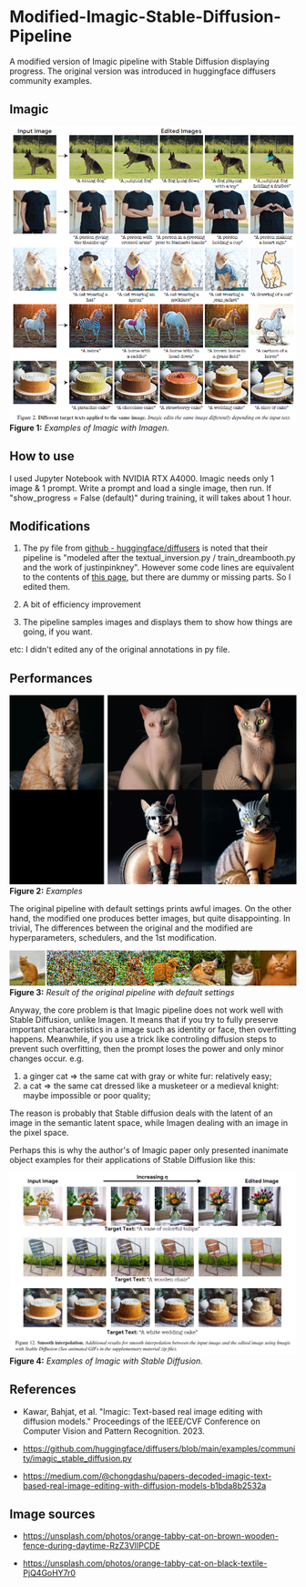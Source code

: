 # Modified-Imagic-Stable-Diffusion-Pipeline

A modified version of Imagic pipeline with Stable Diffusion displaying progress.
The original version was introduced in huggingface diffusers community examples.


## Imagic

![Imagic examples](./assets/imagic_with_imagen.png)
**Figure 1:** *Examples of Imagic with Imagen.*


## How to use

I used Jupyter Notebook with NVIDIA RTX A4000.
Imagic needs only 1 image & 1 prompt.
Write a prompt and load a single image, then run.
If "show_progress = False (default)" during training, it will takes about 1 hour.


## Modifications

1. The py file from [github - huggingface/diffusers](https://github.com/huggingface/diffusers/blob/main/examples/community/imagic_stable_diffusion.py) is noted that their pipeline is "modeled after the textual_inversion.py / train_dreambooth.py and the work of justinpinkney".
However some code lines are equivalent to the contents of [this page](https://medium.com/@chongdashu/papers-decoded-imagic-text-based-real-image-editing-with-diffusion-models-b1bda8b2532a), but there are dummy or missing parts.
So I edited them.

2. A bit of efficiency improvement

3. The pipeline samples images and displays them to show how things are going, if you want.

etc: I didn't edited any of the original annotations in py file.


## Performances

![Imagic examples](./assets/ginger_cat_merge.jpg)
**Figure 2:** *Examples*

The original pipeline with default settings prints awful images. 
On the other hand, the modified one produces better images, but quite disappointing.
In trivial, The differences between the original and the modified are hyperparameters, schedulers, and the 1st modification.

![Imagic examples](./assets/orange_cat-horz.jpg)
**Figure 3:** *Result of the original pipeline with default settings*

Anyway, the core problem is that Imagic pipeline does not work well with Stable Diffusion, unlike Imagen.
It means that if you try to fully preserve important characteristics in a image such as identity or face, then overfitting happens.
Meanwhile, if you use a trick like controling diffusion steps to prevent such overfitting, then the prompt loses the power and only minor changes occur.
e.g.
1. a ginger cat => the same cat with gray or white fur: relatively easy;
2. a cat => the same cat dressed like a musketeer or a medieval knight: maybe impossible or poor quality;

The reason is probably that Stable diffusion deals with the latent of an image in the semantic latent space, while Imagen dealing with an image in the pixel space.

Perhaps this is why the author's of Imagic paper only presented inanimate object examples for their applications of Stable Diffusion like this:

![Imagic examples](./assets/imagic_with_stable_diffusion.png)
**Figure 4:** *Examples of Imagic with Stable Diffusion.*


## References

- Kawar, Bahjat, et al. "Imagic: Text-based real image editing with diffusion models." Proceedings of the IEEE/CVF Conference on Computer Vision and Pattern Recognition. 2023.

- https://github.com/huggingface/diffusers/blob/main/examples/community/imagic_stable_diffusion.py

- https://medium.com/@chongdashu/papers-decoded-imagic-text-based-real-image-editing-with-diffusion-models-b1bda8b2532a


## Image sources

- https://unsplash.com/photos/orange-tabby-cat-on-brown-wooden-fence-during-daytime-RzZ3VlIPCDE

- https://unsplash.com/photos/orange-tabby-cat-on-black-textile-PjQ4GoHY7r0